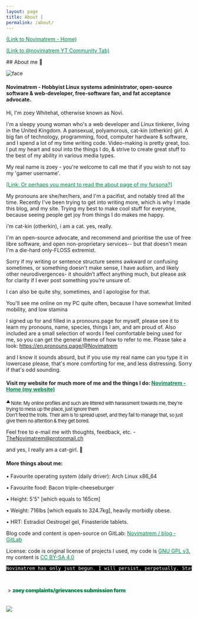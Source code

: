 ```yaml
---
layout: page
title: About |
permalink: /about/
---
```

<p><a target="_blank" href="https://novimatrem.uk/" style="color: #008148;">(Link to Novimatrem - Home)</a></p>

<p><a target="_blank" href="https://www.youtube.com/@novimatrem/community" style="color: #008148;">(Link to @novimatrem YT Community Tab)</a></p>
## About me 💜

![face](https://gitlab.com/Novimatrem/blog/-/raw/master/face.png)

#### Novimatrem - Hobbyist Linux systems administrator, open-source software & web-developer, free-software fan, and fat acceptance advocate.

<div style="background-color:black; display:none;">
<span style="color:white;"><article><pre style="letter-spacing:-0.5px; padding:10px; font-size:12px; background-color:black;">Novimatrem no longer exists as a public social figure, due to unstoppable constant harassment online.
I'll miss you all. Read more here: <a target="_blank" style="color:yellow" target="_blank" href="https://novimatrem.uk/nevercache/#post_1">https://novimatrem.uk/nevercache/#post_1</a>

This isn't goodbye, because, I've only been driven out of *public* spaces by this.
You'll still be able to contact me privately on platforms that aren't social media, like instant messaging.
I'm sorry it's had to come to this, but they're relentless, because my harassers believe such awful bigoted 
ableist transphobic things, and the software we all mostly use is non-equipped to protect its users.

See you when I see you, and stay safe,
- Novimatrem

(P.S. due to my absence from these platforms, I won't be there to moderate them, which means horrible 
replies and such may pile up, there, from these folks. I'm so sorry.)
</pre>
</article>
</span>
</div>

Hi, I'm zoey Whitehat, otherwise known as Novi.

I'm a sleepy young woman who's a web developer and Linux tinkerer, living in the United Kingdom. A pansexual, polyamorous, cat-kin (otherkin) girl. A big fan of technology, programming, food, computer hardware & software, and I spend a lot of my time writing code. Video-making is pretty great, too. I put my heart and soul into the things I do, & strive to create great stuff to the best of my ability in various media types.

My real name is zoey - you're welcome to call me that if you wish to not say my 'gamer username'.

<a style="color: #008148;" href="https://novimatrem.uk/fursona" target="_blank">[Link: Or perhaps you meant to read the about page of my fursona?]</a>

My pronouns are she/her/hers, and I'm a pacifist, and notably tired all the time. Recently I've been trying to get into writing more, which is why I made this blog, and my site. Trying my best to make cool stuff for everyone, because seeing people get joy from things I do makes me happy.

i'm cat-kin (otherkin), i am a cat. yes, really.

I'm an open-source advocate, and recommend and prioritise the use of free libre software, and open non-proprietary services-- but that doesn't mean I'm a die-hard only-FLOSS extremist.

Sorry if my writing or sentence structure seems awkward or confusing sometimes, or something doesn't make sense, I have autism, and likely other neurodivergences- it shouldn’t affect anything much, but please ask for clarity if I ever post something you’re unsure of.

I can also be quite shy, sometimes, and I apologise for that.

You'll see me online on my PC quite often, because I have somewhat limited mobility, and low stamina

I signed up for and filled in a pronouns.page for myself, please see it to learn my pronouns, name, species, things I am, and am proud of. Also included are a small selection of words I feel comfortable being used for me, so you can get the general theme of how to refer to me. Please take a look: <a target="_blank" href="https://en.pronouns.page/@Novimatrem" style="color: #008148;">https://en.pronouns.page/@Novimatrem</a>

and I know it sounds absurd, but if you use my real name can you type it in lowercase please, that's more comforting for me, and less distressing. Sorry if that's odd sounding.

#### **Visit my website for much more of me and the things I do: <a target="_blank" style="color: #008148;" href="https://novimatrem.uk/">Novimatrem - Home (my website)</a>**

<p><span style=""><sup><span style="font-size:13px; letter-spacing:-0.5px;"><sup>▲&nbsp;</sup>Note: My online profiles and such are littered with harassment towards me, they're trying to mess up the place, just ignore them<br>Don't feed the trolls. Their aim is to spread upset, and they fail to manage that, so just give them no attention &amp; they get bored.</span></sup></span><br></p>

Feel free to e-mail me with thoughts, feedback, etc. - <a target="_blank" style="color: #008148" href="mailto:TheNovimatrem@protonmail.ch">TheNovimatrem@protonmail.ch</a>

and yes, I really am a cat-girl. 💜

#### **More things about me:**

• Favourite operating system (daily driver): Arch Linux x86_64

• Favourite food: Bacon triple-cheeseburger

• Height: 5'5" [which equals to 165cm]

• Weight: 716lbs [which equals to 324.7kg], heavily morbidly obese.

• HRT: Estradiol Oestrogel gel, Finasteride tablets.

Blog code and content is open-source on GitLab: <a target="_blank" href="https://gitlab.com/Novimatrem/blog" style="color: #008148;">Novimatrem / blog - GitLab</a>

License: code is original license of projects I used, my code is <a target="_blank" style="color: #008148" href="https://www.gnu.org/licenses/gpl-3.0.en.html">GNU GPL v3</a>, my content is <a target="_blank" style="color: #008148" href="https://creativecommons.org/licenses/by-sa/4.0/">CC BY-SA 4.0</a>

<pre style="font-size: 13px; background-color:black; color:white;">
Novimatrem has only just begun. I will persist, perpetually. Stay strong, and resilient.
</pre><br>
&nbsp;&gt; <u><a target="_blank" target="_blank" href="https://docs.google.com/forms/d/e/1FAIpQLSezQV80UYLWFo5NFQfjRyPfrDurLeKH3MCAzRDwpMOAppM6lA/viewform?usp=sf_link" style="color:#2a7ae2; text-decoration:underline; text-decoration-color:white; letter-spacing:-0.35px; font-size:14px; font-weight:900; color: #008148;">zoey complaints/grievances submission form</a></u><br>
<br>
<br>
![](https://novimatrem.gitlab.io/internet.png)

<br>

<style>
.countup {
  text-align: center;
  margin-bottom: 20px;
  font-weight: 700;
  text-rendering:optimizeLegibility;
  font-family: Helvetica Neue,Helvetica,Arial,sans-serif;
  color:white;
}
.countup .timeel {
  display: inline-block;
  padding: 10px;
  background: #151515;
  margin: 0;
  color: white;
  min-width: 2.6rem;
  margin-left: 13px;
  border-radius: 10px 0 0 10px;
  font-weight: 700;
  text-rendering:optimizeLegibility;
  font-family: Helvetica Neue,Helvetica,Arial,sans-serif;
  color:white;
}
.countup span[class*="timeRef"] {
  border-radius: 0 10px 10px 0;
  margin-left: 0;
  background: #ff7eb7;
  color: #fff;
  font-weight: 700;
  text-rendering:optimizeLegibility;
  font-family: Helvetica Neue,Helvetica,Arial,sans-serif;
  color:white;
}
</style>


